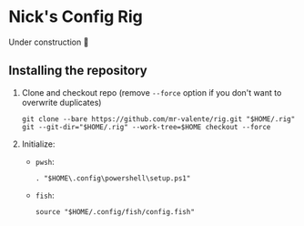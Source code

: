 # Nick's Config Rig
Under construction 🚧

## Installing the repository

1. Clone and checkout repo (remove `--force` option if you don't want to overwrite duplicates)

    ```
    git clone --bare https://github.com/mr-valente/rig.git "$HOME/.rig"
    git --git-dir="$HOME/.rig" --work-tree=$HOME checkout --force
    ```

2. Initialize:

    * `pwsh`: 
        ```
        . "$HOME\.config\powershell\setup.ps1"
        ```

    * `fish`: 
        ```
        source "$HOME/.config/fish/config.fish"
        ```
  